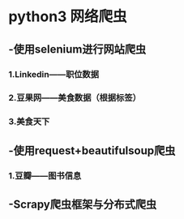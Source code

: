 # python3 网络爬虫
## -使用selenium进行网站爬虫
   ### 1.Linkedin——职位数据  
   ### 2.豆果网——美食数据（根据标签）
   ### 3.美食天下
  
## -使用request+beautifulsoup爬虫
   ### 1.豆瓣——图书信息
## -Scrapy爬虫框架与分布式爬虫
